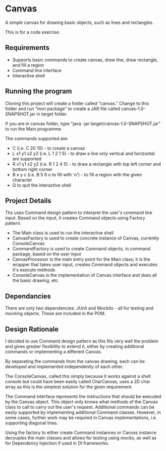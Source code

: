 # Canvas
A simple canvas for drawing basic objects, such as lines and rectangles.

This is for a code exercise.

## Requirements

* Supports basic commands to create canvas, draw line, draw rectangle, and fill a region
* Command line interface
* Interactive shell

## Running the program
Cloning this project will create a folder called "canvas." Change to this folder and run "mvn package" to create a JAR file called canvas-1.0-SNAPSHOT.jar in target folder.

If you are in canvas folder, type "java -jar target/canvas-1.0-SNAPSHOT.jar" to run the Main programme.

The commands supported are:
* C <width> <height> (i.e. C 20 10) - to create a canvas
* L x1 y1 x2 y2 (i.e. L 1 2 1 5) - to draw a line only vertical and horizontal are supported
* R x1 y1 x2 y2 (i.e. R 1 2 4 5) - to draw a rectangle with top left corner and bottom right corner
* B x y c (i.e. B 5 6 o to fill with 'o') - to fill a region with the given character
* Q to quit the interactive shell


## Project Details
Ths uses Command design pattern to interpret the user's command line input. Based on the input, it creates Command objects using Factory pattern.

* The Main class is used to run the interactive shell
* CanvasFactory is used to create concrete instance of Canvas, currently ConsoleCanvas
* CommandFactory is used to create Command objects, in command package, based on the user input
* CanvasProcessor is the main entry point for the Main class; it is the wrapper that takes user input, creates Command objects and executes it's execute methods
* ConsoleCanvas is the implementation of Canvas interface and does all the basic drawing, etc.

## Dependancies
There are only two dependencies: JUnit and Mockito - all for testing and mocking objects.
These are included in the POM.

## Design Rationale
I decided to use Command design pattern as this fits very well the problem and gives greater flexibility to extend it, either by creating additional commands or implementing a different Canvas.

By separating the commands from the canvas drawing, each can be developed and implemented independently of each other.

The ConsoleCanvas, called this simply because it works against a shell console but could have been easily called CharCanvas, uses a 2D char array as this is the simplest solution for the given requirement.

The Command interface represents the instructions that should be executed by the Canvas object. This object only knows what methods of the Canvas class to call to carry out the user's request. Additional commands can be easily supported by implementing additional Command classes. However, in some cases, further work may be required in Canvas implementations, i.e. supporting diagonal lines.

Using the factory to either create Command instances or Canvas instance decouples the main classes and allows for testing using mocks, as well as for Dependency Injection if used in DI frameworks.
